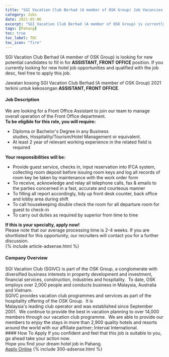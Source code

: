 ```yaml
---
title: "SGI Vacation Club Berhad (A member of OSK Group) Job Vacancies 2021 - ASSISTANT, FRONT OFFICE" 
category: Jobs 
date: 2021-05-06 
excerpt: "SGI Vacation Club Berhad (A member of OSK Group) is currently looking for suitable person to fill in the ASSISTANT, FRONT OFFICE which positioned at Pahang" 
tags: [Pahang] 
toc: true 
toc_label: TOC 
toc_icon: "fire" 
--- 
```


<p>SGI Vacation Club Berhad (A member of OSK Group) is looking for new potential candidates to fill in for <b>ASSISTANT, FRONT OFFICE</b> position. If you currently looking for new hotel job opportunities and qualified with the job desc, feel free to apply this job.
</p>Jawatan kosong SGI Vacation Club Berhad (A member of OSK Group) 2021 terkini untuk kekosongan <b>ASSISTANT, FRONT OFFICE</b>. 
<div><div><h4>Job Description</h4></div><div><div><span><div><div><div>We are looking for a Front Office Assistant to join our team to manage overall operation of the Front Office department.</div><div><strong>To be eligible for this role, you will require:</strong></div><ul><li>Diploma or Bachelor's Degree in any Business studies,&#160;Hospitality/Tourism/Hotel Management&#160;or equivalent.</li><li>At least 2 year of relevant working experience in the related field is required</li></ul><div><strong>Your responsibilities will be:</strong></div><ul><li>Provide guest service, checks in, input reservation into IFCA system, collecting room deposit before issuing room keys and log all records of room key be taken by maintenance with the work order form</li><li>To receive, acknowledge and relay all telephone calls, fax &amp; emails to the parties concerned in a fast, accurate and courteous manner</li><li>To filling all report accordingly, tidy up front desk counter, back office and lobby area during shift</li><li>To call housekeeping double check the room for all departure room for guest to check-in</li><li>To carry out duties as required by superior from time to time</li></ul><div><strong>If this is your specialty, apply now!</strong></div>Please note that our average processing time is 2-4 weeks. If you are shortlisted for this opportunity, our recruiters will contact you for a further discussion.</div></div></span></div></div></div> 
{% include article-adsense.html %} 
<div><div><h4>Company Overview</h4></div><div><div><span><div><div>
	SGI Vacation Club (SGIVC) is part of the OSK Group, a conglomerate with diversified business interests in property development and investment, financial services, construction, industries and hospitality.&#160; To date, OSK employs over 2,000 people and conducts business in Malaysia, Australia and Vietnam.</div>
<div>
	SGIVC provides vacation club programmes and services as part of the hospitality offering of the OSK Group.&#160; It is</div>
<div>
	Malaysia's leading club operator and was established since September 2001.&#160; We continue to provide the best in vacation planning to over 14,000 members through our vacation club programme.&#160; We are able to provide our members to enjoy the stays in more than 2,900 quality hotels and resorts around the world with our affiliate partner; Interval International.</div></div></span></div></div></div> 
#### How To Apply 
If you confident and feel that this job is suitable to you, go ahead take your action now. <br/> 
Hope you find your dream hotel job in Pahang. <br/> 
<a href="https://www.jobstreet.com.my/en/job/assistant-front-office-4550833?jobId=jobstreet-my-job-4550833" class="btn btn--info" target="_blank" rel="nofollow noopenner">Apply Online</a> 
{% include 300-adsense.html %} 